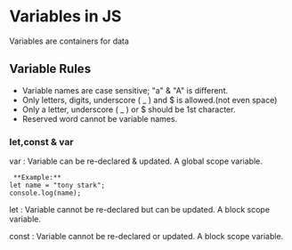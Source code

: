 # Variables in JS
Variables are containers for data


## Variable Rules 

* Variable names are case sensitive; "a" & "A" is different.
* Only letters, digits, underscore ( _ ) and $ is allowed.(not even space)
* Only a letter, underscore ( _ ) or $ should be 1st character.
* Reserved word cannot be variable names.

### let,const & var

var : Variable can be re-declared & updated. A global scope variable.
```
 **Example:** 
let name = "tony stark";
console.log(name);
```

let : Variable cannot be re-declared but can be updated. A block scope variable.

const : Variable cannot be re-declared or updated. A block scope variable.